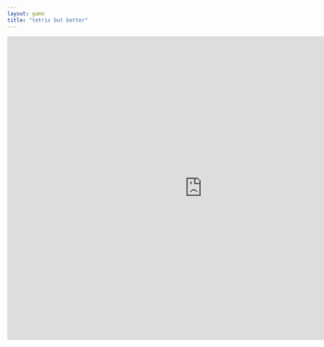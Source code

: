 ```yaml
---
layout: game
title: "tetris but better"
---
```

<embed src="https://www.rossipotti.de/ausgabe28/tetris/index1.html/" width="900" height="700" allowfullscreen>
